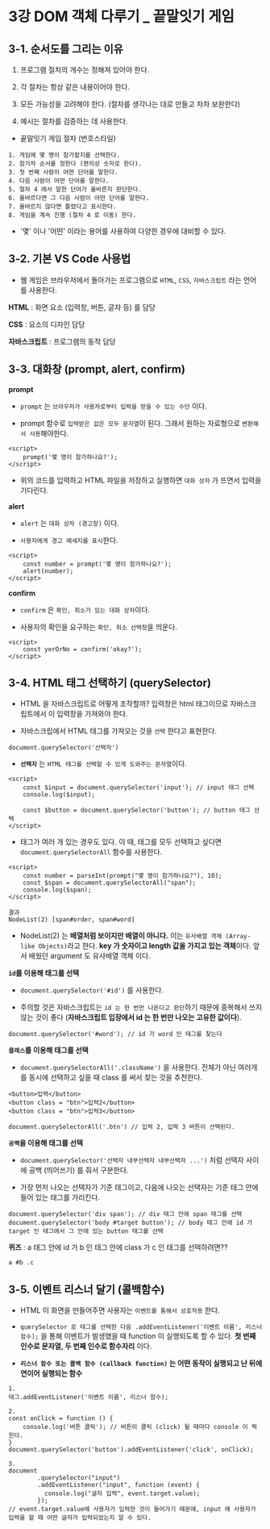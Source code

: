 # 3강 DOM 객체 다루기 \_ 끝말잇기 게임

## 3-1. 순서도를 그리는 이유

1. 프로그램 절차의 개수는 정해져 있어야 한다.

2. 각 절차는 항상 같은 내용이어야 한다.

3. 모든 가능성을 고려해야 한다. (절차를 생각나는 대로 만들고 차차 보완한다)

4. 예시는 절차를 검증하는 데 사용한다.

- 끝말잇기 게임 절차 (번호스타일)

```
1. 게임에 몇 명이 참가할지를 선택한다.
2. 참가자 순서를 정한다 (편의상 숫자로 한다).
3. 첫 번째 사람이 어떤 단어를 말한다.
4. 다음 사람이 어떤 단어를 말한다.
5. 절차 4 에서 말한 단어가 올바른지 판단한다.
6. 올바르다면 그 다음 사람이 어떤 단어를 말한다.
7. 올바르지 않다면 틀렸다고 표시한다.
8. 게임을 계속 진행 (절차 4 로 이동) 한다.
```

- '몇' 이나 '어떤' 이라는 용어를 사용하여 다양한 경우에 대비할 수 있다.

## 3-2. 기본 VS Code 사용법

- 웹 게임은 브라우저에서 돌아가는 프로그램으로 `HTML`, `CSS`, `자바스크립트` 라는 언어를 사용한다.

**HTML** : 화면 요소 (입력창, 버튼, 글자 등) 를 담당

**CSS** : 요소의 디자인 담당

**자바스크립트** : 프로그램의 동작 담당

## 3-3. 대화창 (prompt, alert, confirm)

**prompt**

- `prompt` 는 `브라우저가 사용자로부터 입력을 받을 수 있는 수단` 이다.

- prompt 함수로 `입력받은 값은 모두 문자열`이 된다. 그래서 원하는 자료형으로 `변환해서 사용`해야한다.

```
<script>
    prompt('몇 명이 참가하나요?');
</script>
```

- 위의 코드를 입력하고 HTML 파일을 저장하고 실행하면 `대화 상자` 가 뜨면서 입력을 기다린다.

**alert**

- `alert` 는 `대화 상자 (경고창)` 이다.

- `사용자에게 경고 메세지를 표시`한다.

```
<script>
    const number = prompt('몇 명이 참가하나요?');
    alert(number);
</script>
```

**confirm**

- `confirm` 은 `확인, 취소가 있는 대화 상자`이다.

- 사용자의 확인을 요구하는 `확인, 취소 선택창`을 띄운다.

```
<script>
    const yerOrNo = confirm('okay?');
</script>
```

## 3-4. HTML 태그 선택하기 (querySelector)

- HTML 을 자바스크립트로 어떻게 조작할까? 입력창은 html 태그이므로 자바스크립트에서 이 입력창을 가져와야 한다.

- 자바스크립에서 HTML 태그를 가져오는 것을 `선택` 한다고 표현한다.

```
document.querySelector('선택자')
```

- **`선택자`** 는 `HTML 태그를 선택할 수 있게 도와주는 문자열`이다.

```
<script>
    const $input = document.querySelector('input'); // input 태그 선택
    console.log($input);

    const $button = document.querySelector('button'); // button 태그 선택
</script>
```

- 태그가 여러 개 있는 경우도 있다. 이 때, 태그를 모두 선택하고 싶다면 `document.querySelectorAll` 함수를 사용한다.

```
<script>
    const number = parseInt(prompt("몇 명이 참가하나요?"), 10);
    const $span = document.querySelectorAll("span");
    console.log($span);
</script>

결과
NodeList(2) [span#order, span#word]
```

- NodeList(2) 는 **배열처럼 보이지만 배열이 아니다.** 이는 `유사배열 객체 (Array-like Objects)`라고 한다. **key 가 숫자이고 length 값을 가지고 있는 객체**이다. 앞서 배웠던 argument 도 유사배열 객체 이다.

**`id`를 이용해 태그를 선택**

- `document.querySelector('#id')` 를 사용한다.

- 주의할 것은 자바스크립트는 `id 는 한 번만 나온다고 판단`하기 때문에 중복해서 쓰지 않는 것이 좋다 (**자바스크립트 입장에서 id 는 한 번만 나오는 고유한 값이다**).

```
document.querySelector('#word'); // id 가 word 인 태그를 찾는다
```

**`클래스`를 이용해 태그를 선택**

- `document.querySelectorAll('.className')` 을 사용한다. 전체가 아닌 여러개를 동시에 선택하고 싶을 때 class 를 써서 찾는 것을 추천한다.

```
<button>입력</button>
<button class = "btn">입력2</button>
<button class = "btn">입력3</button>

document.querySelectorAll('.btn') // 입력 2, 입력 3 버튼이 선택된다.
```

**`공백`을 이용해 태그를 선택**

- `document.querySelector('선택자 내부선택자 내부선택자 ...')` 처럼 선택자 사이에 공백 (띄어쓰기) 를 줘서 구분한다.

- 가장 먼저 나오는 선택자가 기준 태그이고, 다음에 나오는 선택자는 기준 태그 안에 들어 있는 태그를 가리킨다.

```
document.querySelector('div span'); // div 태그 안에 span 태그를 선택
document.querySelector('body #target button'); // body 태그 안에 id 가 target 인 태그에서 그 안에 있는 button 태그를 선택
```

**퀴즈** : a 태그 안에 id 가 b 인 태그 안에 class 가 c 인 태그를 선택하려면??

```
a #b .c
```

## 3-5. 이벤트 리스너 달기 (콜백함수)

- HTML 이 화면을 만들어주면 사용자는 `이벤트를 통해서 상호작용` 한다.

- `querySelector 로 태그를 선택한 다음 .addEventListener('이벤트 이름', 리스너 함수);` 을 통해 이벤트가 발생했을 때 function 이 실행되도록 할 수 있다. **첫 번째 인수로 문자열, 두 번째 인수로 함수자리** 이다.

- **`리스너 함수 또는 콜백 함수 (callback function)` 는 어떤 동작이 실행되고 난 뒤에 연이어 실행되는 함수**

```
1.
태그.addEventListener('이벤트 이름', 리스너 함수);

2.
const onClick = function () {
    console.log('버튼 클릭'); // 버튼이 클릭 (click) 될 때마다 console 이 찍힌다.
}
document.querySelector('button').addEventListener('click', onClick);

3.
document
        .querySelector("input")
        .addEventListener("input", function (event) {
          console.log("글자 입력", event.target.value);
        });
// event.target.value에 사용자가 입력한 것이 들어가기 때문에, input 에 사용자가 입력을 할 때 어떤 글자가 입력되었는지 알 수 있다.
```
